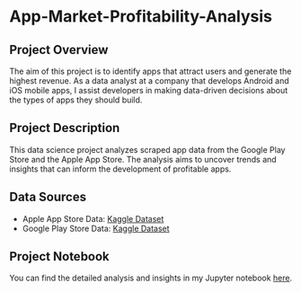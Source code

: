 # App-Market-Profitability-Analysis

## Project Overview

The aim of this project is to identify apps that attract users and generate the highest revenue. As a data analyst at a company that develops Android and iOS mobile apps, I assist developers in making data-driven decisions about the types of apps they should build.

## Project Description

This data science project analyzes scraped app data from the Google Play Store and the Apple App Store. The analysis aims to uncover trends and insights that can inform the development of profitable apps.

## Data Sources

- Apple App Store Data: [Kaggle Dataset](https://www.kaggle.com/ramamet4/app-store-apple-data-set-10k-apps)
- Google Play Store Data: [Kaggle Dataset](https://www.kaggle.com/lava18/google-play-store-apps)

## Project Notebook

You can find the detailed analysis and insights in my Jupyter notebook [here]().


